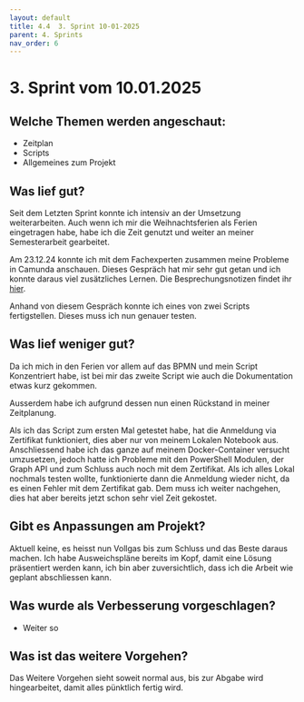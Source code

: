 ```yaml
---
layout: default
title: 4.4  3. Sprint 10-01-2025
parent: 4. Sprints
nav_order: 6
---
```


# 3. Sprint vom 10.01.2025

## Welche Themen werden angeschaut:
- Zeitplan
- Scripts
- Allgemeines zum Projekt

## Was lief gut?
Seit dem Letzten Sprint konnte ich intensiv an der Umsetzung weiterarbeiten. 
Auch wenn ich mir die Weihnachtsferien als Ferien eingetragen habe, habe ich die Zeit genutzt und weiter an meiner Semesterarbeit gearbeitet.

Am 23.12.24 konnte ich mit dem Fachexperten zusammen meine Probleme in Camunda anschauen. Dieses Gespräch hat mir sehr gut getan und ich konnte daraus viel zusätzliches Lernen. Die Besprechungsnotizen findet ihr [hier](./besprechung_bpmn_23-12-2024.md). 

Anhand von diesem Gespräch konnte ich eines von zwei Scripts fertigstellen. Dieses muss ich nun genauer testen. 
## Was lief weniger gut?
Da ich mich in den Ferien vor allem auf das BPMN und mein Script Konzentriert habe, ist bei mir das zweite Script wie auch die Dokumentation etwas kurz gekommen. 

Ausserdem habe ich aufgrund dessen nun einen Rückstand in meiner Zeitplanung.

Als ich das Script zum ersten Mal getestet habe, hat die Anmeldung via Zertifikat funktioniert, dies aber nur von meinem Lokalen Notebook aus. Anschliessend habe ich das ganze auf meinem Docker-Container versucht umzusetzen, jedoch hatte ich Probleme mit den PowerShell Modulen, der Graph API und zum Schluss auch noch mit dem Zertifikat. 
Als ich alles Lokal nochmals testen wollte, funktionierte dann die Anmeldung wieder nicht, da es einen Fehler mit dem Zertifikat gab. Dem muss ich weiter nachgehen, dies hat aber bereits jetzt schon sehr viel Zeit gekostet. 

## Gibt es Anpassungen am Projekt?
Aktuell keine, es heisst nun Vollgas bis zum Schluss und das Beste daraus machen. 
Ich habe Ausweichspläne bereits im Kopf, damit eine Lösung präsentiert werden kann, ich bin aber zuversichtlich, dass ich die Arbeit wie geplant abschliessen kann. 

## Was wurde als Verbesserung vorgeschlagen?

- Weiter so
## Was ist das weitere Vorgehen?

Das Weitere Vorgehen sieht soweit normal aus, bis zur Abgabe wird hingearbeitet, damit alles pünktlich fertig wird. 
